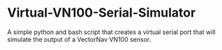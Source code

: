 # Virtual-VN100-Serial-Simulator
A simple python and bash script that creates a virtual serial port that will simulate the output of a VectorNav VN100 sensor.
